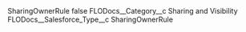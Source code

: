 <?xml version="1.0" encoding="UTF-8"?>
<CustomMetadata xmlns="http://soap.sforce.com/2006/04/metadata" xmlns:xsi="http://www.w3.org/2001/XMLSchema-instance" xmlns:xsd="http://www.w3.org/2001/XMLSchema">
    <label>SharingOwnerRule</label>
    <protected>false</protected>
    <values>
        <field>FLODocs__Category__c</field>
        <value xsi:type="xsd:string">Sharing and Visibility</value>
    </values>
    <values>
        <field>FLODocs__Salesforce_Type__c</field>
        <value xsi:type="xsd:string">SharingOwnerRule</value>
    </values>
</CustomMetadata>
